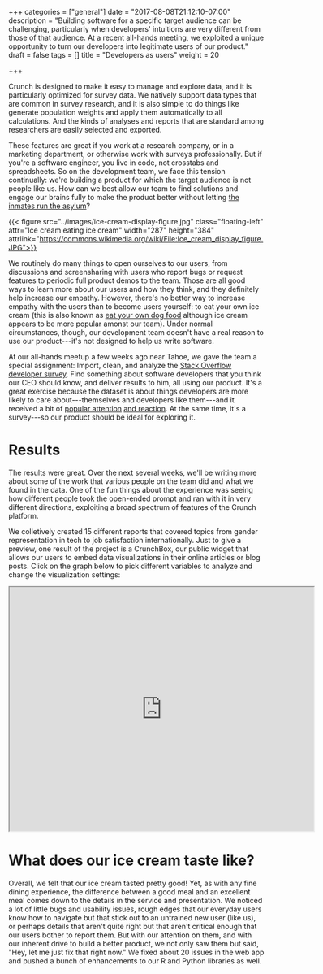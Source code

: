 +++
categories = ["general"]
date = "2017-08-08T21:12:10-07:00"
description = "Building software for a specific target audience can be challenging, particularly when developers' intuitions are very different from those of that audience. At a recent all-hands meeting, we exploited a unique opportunity to turn our developers into legitimate users of our product."
draft = false
tags = []
title = "Developers as users"
weight = 20

+++

Crunch is designed to make it easy to manage and explore data, and it is particularly optimized for survey data. We natively support data types that are common in survey research, and it is also simple to do things like generate population weights and apply them automatically to all calculations. And the kinds of analyses and reports that are standard among researchers are easily selected and exported.

These features are great if you work at a research company, or in a marketing department, or otherwise work with surveys professionally. But if you're a software engineer, you live in code, not crosstabs and spreadsheets. So on the development team, we face this tension continually: we're building a product for which the target audience is not people like us. How can we best allow our team to find solutions and engage our brains fully to make the product better without letting [the inmates run the asylum](https://www.amazon.com/Inmates-Are-Running-Asylum-Products/dp/0672326140)?

{{< figure src="../images/ice-cream-display-figure.jpg" class="floating-left" attr="Ice cream eating ice cream" width="287" height="384" attrlink="https://commons.wikimedia.org/wiki/File:Ice_cream_display_figure.JPG">}}

We routinely do many things to open ourselves to our users, from discussions and screensharing with users who report bugs or request features to periodic full product demos to the team. Those are all good ways to learn more about our users and how they think, and they definitely help increase our empathy. However, there's no better way to increase empathy with the users than to become users yourself: to eat your own ice cream (this is also known as [eat your own dog food](https://en.wikipedia.org/wiki/Eating_your_own_dog_food) although ice cream appears to be more popular amonst our team). Under normal circumstances, though, our development team doesn't have a real reason to use our product---it's not designed to help us write software.

At our all-hands meetup a few weeks ago near Tahoe, we gave the team a special assignment: Import, clean, and analyze the [Stack Overflow developer survey](https://insights.stackoverflow.com/survey/). Find something about software developers that you think our CEO should know, and deliver results to him, all using our product. It's a great exercise because the dataset is about things developers are more likely to care about---themselves and developers like them---and it received a bit of [popular attention](https://stackoverflow.blog/2017/06/15/developers-use-spaces-make-money-use-tabs/)   [and reaction](http://evelinag.com/blog/2017/06-20-stackoverflow-tabs-spaces-and-salary/). At the same time, it's a survey---so our product should be ideal for exploring it.

# Results

The results were great. Over the next several weeks, we'll be writing more about some of the work that various people on the team did and what we found in the data. One of the fun things about the experience was seeing how different people took the open-ended prompt and ran with it in very different directions, exploiting a broad spectrum of features of the Crunch platform.

We colletively created 15 different reports that covered topics from gender representation in tech to job satisfaction internationally. Just to give a preview, one result of the project is a CrunchBox, our public widget that allows our users to embed data visualizations in their online articles or blog posts. Click on the graph below to pick different variables to analyze and change the visualization settings:

<div style="text-align: center;">
<iframe src="https://s.crunch.io/widget/index.html#/ds/b877914954c7e82db199753717ddaef9/row/00006a?viz=groupedBarPlot&cp=percent&dp=0&grp=stack" width="600" height="480"></iframe></div>
<!-- TODO:
* Better default view (esp. map)
* Styling/centering/add title
 -->

# What does our ice cream taste like?

Overall, we felt that our ice cream tasted pretty good! Yet, as with any fine dining experience, the difference between a good meal and an excellent meal comes down to the details in the service and presentation. We noticed a lot of little bugs and usability issues, rough edges that our everyday users know how to navigate but that stick out to an untrained new user (like us), or perhaps details that aren't quite right but that aren't critical enough that our users bother to report them. But with our attention on them, and with our inherent drive to build a better product, we not only saw them but said, "Hey, let me just fix that right now." We fixed about 20 issues in the web app and pushed a bunch of enhancements to our R and Python libraries as well.

<!-- TODO: say more about our team culture -->

<!--
The process was further illuminating because it revealed to everyone how we could be doing our manual pre-release testing better, more like real users. We found lots of little things to improve (and some bigger ideas for how to do even better) because we tried to use the product to do actual work with actual, somewhat messy data, not just clicking through to make sure that a new feature does what it is supposed to. In many cases, it wasn't that we found that the features we had didn't work, but rather that they didn't perform as well with specific features of this dataset, or that the features didn't flow together or interact with each other as they should have. -->
